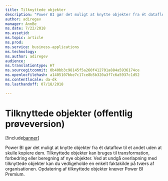 ```yaml
---
title: Tilknyttede objekter
description: "Power BI gør det muligt at knytte objekter fra ét dataflow til et andet uden at skulle kopiere dem."
author: adiregev
manager: AnnBe
ms.date: 7/22/2018
ms.assetid: 
ms.topic: article
ms.prod: 
ms.service: business-applications
ms.technology: 
ms.author: adiregev
audience: 
ms.translationtype: HT
ms.sourcegitcommit: 0b40bb3c98145f5a260f412701a884a5936174ce
ms.openlocfilehash: a1405107bbe7c17ce8b5b320a3f7c6a5937c1d52
ms.contentlocale: da-dk
ms.lasthandoff: 07/18/2018

---
```

# <a name="linked-entities-public-preview"></a>Tilknyttede objekter (offentlig prøveversion) 

[!include[banner](../../../includes/banner.md)]

Power BI gør det muligt at knytte objekter fra ét dataflow til et andet uden at skulle kopiere dem.
Tilknyttede objekter kan bruges til transformation, forbedring eller beregning af nye objekter.
Ved at undgå overlapning med tilknyttede objekter kan du vedligeholde en enkelt faktakilde på tværs af organisationen. Opdatering af tilknyttede objekter kræver Power BI Premium. 

